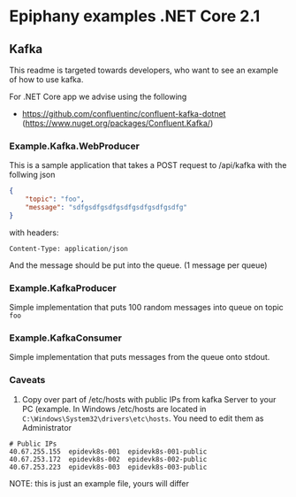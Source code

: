 # Epiphany examples .NET Core 2.1

## Kafka
This readme is targeted towards developers, who want to see an example of how to use kafka.

For .NET Core app we advise using the following

* https://github.com/confluentinc/confluent-kafka-dotnet (https://www.nuget.org/packages/Confluent.Kafka/)

### Example.Kafka.WebProducer

This is a sample application that takes a POST request to /api/kafka with the follwing json

```json
{
    "topic": "foo",
    "message": "sdfgsdfgsdfgsdfgsdfgsdfgsdfg"
}
```

with headers:

```text
Content-Type: application/json
```

And the message should be put into the queue. (1 message per queue)


### Example.KafkaProducer

Simple implementation that puts 100 random messages into queue on topic ```foo```

### Example.KafkaConsumer

Simple implementation that puts messages from the queue onto stdout.

### Caveats

1. Copy over part of /etc/hosts with public IPs from kafka Server to your PC (example. In Windows /etc/hosts are located in ```C:\Windows\System32\drivers\etc\hosts```. You need to edit them as Administrator

```text
# Public IPs
40.67.255.155  epidevk8s-001  epidevk8s-001-public
40.67.253.172  epidevk8s-002  epidevk8s-002-public
40.67.253.223  epidevk8s-003  epidevk8s-003-public
```

 NOTE: this is just an example file, yours will differ